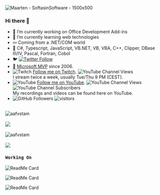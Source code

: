 ![Maarten - SoftasinSoftware - 1500x500](https://user-images.githubusercontent.com/5305682/216095703-0117b759-825a-4115-a9b8-14c4a8736255.jpg)

### Hi there 👋

- 🔭 I’m currently working on Office Development Add-ins
- 🌱 I’m currently learning web technologies
- 💤 Coming from a .NET/COM world
- 💬 C#, Typescript, JavaScript, <span>VB.NET</span>, VB, VBA, C++, Clipper, DBase III/IV, Pascal, Fortran, Cobol
- 🐦 [![Twitter Follow](https://img.shields.io/badge/follow-%40aafvstam-1DA1F2?logo=twitter&style=social)](https://twitter.com/aafvstam)
- 🥇 [Microsoft MVP](https://mvp.microsoft.com/en-us/PublicProfile/33535?fullName=Maarten%20van%20Stam) since 2006.
- ![Twitch](https://cdn.emojidex.com/emoji/mdpi/Twitch.png "Twitch") [Follow me on Twitch](https://twitch.tv/softasinsoftware).  <img alt="YouTube Channel Views" src="https://img.shields.io/twitch/status/softasinsoftware?style=social"><br />I stream twice a week, usually Tue/Thu 9 PM (CEST).
- ![YouTube](https://cdn.emojidex.com/emoji/mdpi/YouTube.png "YouTube") [Follow me on YouTube](https://www.youtube.com/c/SoftAsInSoftware?sub_confirmation=1). <img alt="YouTube Channel Views" src="https://img.shields.io/youtube/channel/views/UCbB7aNtJUfpbQMbSwdRdpzw"> <img alt="YouTube Channel Subscribers" src="https://img.shields.io/youtube/channel/subscribers/UCbB7aNtJUfpbQMbSwdRdpzw"><br />My recordings and videos can be found here on YouTube. 
- <img alt="GitHub Followers" src="https://img.shields.io/github/followers/aafvstam?style=social"> ![visitors](https://visitor-badge.glitch.me/badge?page_id=aafvstam.visitor-badge)



<br />
<div>
  <img align="center" src="https://github-readme-stats-git-masterrstaa-rickstaa.vercel.app/api?username=aafvstam&show_icons=true&theme=dark" alt="aafvstam"/>
<div/>
<br />
<div>
  <img align="center" src="https://github-readme-streak-stats.herokuapp.com/?user=aafvstam&theme=dark" />
<div/>
<br />
<div>
  <img align="center" src="https://github-readme-stats-git-masterrstaa-rickstaa.vercel.app/api/top-langs/?username=aafvstam&layout=compact&hide=html&theme=dark" alt="aafvstam" />
<div/>
<br />
<div>
  <img align="center" src="https://github-readme-stats-git-masterrstaa-rickstaa.vercel.app/api/pin/?username=aafvstam&repo=PnP-OfficeAddins&theme=dark" />
</div>  

### `Working On`

![ReadMe Card](https://github-readme-stats-git-masterrstaa-rickstaa.vercel.app/api/pin/?username=OfficeDev&repo=PnP-OfficeAddins&theme=dark) 
  
![ReadMe Card](https://github-readme-stats-git-masterrstaa-rickstaa.vercel.app/api/pin/?username=aafvstam&repo=BlazorAddIn&theme=dark)    

![ReadMe Card](https://github-readme-stats-git-masterrstaa-rickstaa.vercel.app/api/pin/?username=aafvstam&repo=softasinsoftware.com&theme=dark)    
